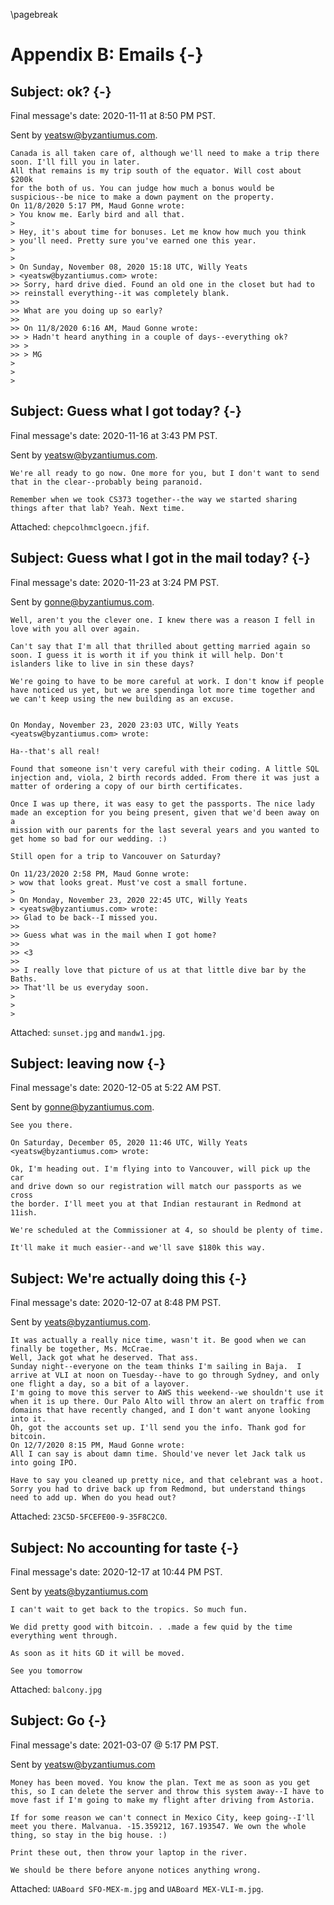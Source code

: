 \pagebreak

# Appendix B: Emails {-}

## Subject: ok? {-}

Final message's date: 2020-11-11 at 8:50 PM PST.

Sent by yeatsw@byzantiumus.com.

```
Canada is all taken care of, although we'll need to make a trip there
soon. I'll fill you in later.
All that remains is my trip south of the equator. Will cost about $200k
for the both of us. You can judge how much a bonus would be
suspicious--be nice to make a down payment on the property.
On 11/8/2020 5:17 PM, Maud Gonne wrote:
> You know me. Early bird and all that.
>
> Hey, it's about time for bonuses. Let me know how much you think
> you'll need. Pretty sure you've earned one this year.
>
>
> On Sunday, November 08, 2020 15:18 UTC, Willy Yeats
> <yeatsw@byzantiumus.com> wrote:
>> Sorry, hard drive died. Found an old one in the closet but had to
>> reinstall everything--it was completely blank.
>>
>> What are you doing up so early?
>>
>> On 11/8/2020 6:16 AM, Maud Gonne wrote:
>> > Hadn't heard anything in a couple of days--everything ok?
>> >
>> > MG
>
>
>
```

## Subject: Guess what I got today? {-}

Final message's date: 2020-11-16 at 3:43 PM PST.

Sent by yeatsw@byzantiumus.com.

```
We're all ready to go now. One more for you, but I don't want to send that in the clear--probably being paranoid.

Remember when we took CS373 together--the way we started sharing things after that lab? Yeah. Next time.
```

Attached: `chepcolhmclgoecn.jfif`.

## Subject: Guess what I got in the mail today? {-}

Final message's date: 2020-11-23 at 3:24 PM PST.

Sent by gonne@byzantiumus.com.

```
Well, aren't you the clever one. I knew there was a reason I fell in love with you all over again.

Can't say that I'm all that thrilled about getting married again so soon. I guess it is worth it if you think it will help. Don't islanders like to live in sin these days?

We're going to have to be more careful at work. I don't know if people have noticed us yet, but we are spendinga lot more time together and we can't keep using the new building as an excuse.


On Monday, November 23, 2020 23:03 UTC, Willy Yeats <yeatsw@byzantiumus.com> wrote:
 
Ha--that's all real!

Found that someone isn't very careful with their coding. A little SQL
injection and, viola, 2 birth records added. From there it was just a
matter of ordering a copy of our birth certificates.

Once I was up there, it was easy to get the passports. The nice lady
made an exception for you being present, given that we'd been away on a
mission with our parents for the last several years and you wanted to
get home so bad for our wedding. :)

Still open for a trip to Vancouver on Saturday?

On 11/23/2020 2:58 PM, Maud Gonne wrote:
> wow that looks great. Must've cost a small fortune.
>
> On Monday, November 23, 2020 22:45 UTC, Willy Yeats
> <yeatsw@byzantiumus.com> wrote:
>> Glad to be back--I missed you.
>>
>> Guess what was in the mail when I got home?
>>
>> <3
>>
>> I really love that picture of us at that little dive bar by the Baths.
>> That'll be us everyday soon.
>
>
>
```

Attached: `sunset.jpg` and `mandw1.jpg`.

## Subject: leaving now {-}

Final message's date: 2020-12-05 at 5:22 AM PST.

Sent by gonne@byzantiumus.com.

```
See you there.

On Saturday, December 05, 2020 11:46 UTC, Willy Yeats <yeatsw@byzantiumus.com> wrote:
 
Ok, I'm heading out. I'm flying into to Vancouver, will pick up the car
and drive down so our registration will match our passports as we cross
the border. I'll meet you at that Indian restaurant in Redmond at 11ish.

We're scheduled at the Commissioner at 4, so should be plenty of time.

It'll make it much easier--and we'll save $180k this way.
```

## Subject: We're actually doing this {-}

Final message's date: 2020-12-07 at 8:48 PM PST.

Sent by yeats@byzantiumus.com.

```
It was actually a really nice time, wasn't it. Be good when we can finally be together, Ms. McCrae.
Well, Jack got what he deserved. That ass. 
Sunday night--everyone on the team thinks I'm sailing in Baja.  I arrive at VLI at noon on Tuesday--have to go through Sydney, and only one flight a day, so a bit of a layover.
I'm going to move this server to AWS this weekend--we shouldn't use it when it is up there. Our Palo Alto will throw an alert on traffic from domains that have recently changed, and I don't want anyone looking into it.
Oh, got the accounts set up. I'll send you the info. Thank god for bitcoin.
On 12/7/2020 8:15 PM, Maud Gonne wrote:
All I can say is about damn time. Should've never let Jack talk us into going IPO.

Have to say you cleaned up pretty nice, and that celebrant was a hoot. Sorry you had to drive back up from Redmond, but understand things need to add up. When do you head out?
```

Attached: `23C5D-5FCEFE00-9-35F8C2C0`.

## Subject: No accounting for taste {-}

Final message's date: 2020-12-17 at 10:44 PM PST.

Sent by yeats@byzantiumus.com

```
I can't wait to get back to the tropics. So much fun.

We did pretty good with bitcoin. . .made a few quid by the time 
everything went through.

As soon as it hits GD it will be moved.

See you tomorrow
```

Attached: `balcony.jpg`

## Subject: Go {-}

Final message's date: 2021-03-07 @ 5:17 PM PST.

Sent by yeatsw@byzantiumus.com

```
Money has been moved. You know the plan. Text me as soon as you get 
this, so I can delete the server and throw this system away--I have to 
move fast if I'm going to make my flight after driving from Astoria.

If for some reason we can't connect in Mexico City, keep going--I'll 
meet you there. Malvanua. -15.359212, 167.193547. We own the whole 
thing, so stay in the big house. :)

Print these out, then throw your laptop in the river.

We should be there before anyone notices anything wrong.
```

Attached: `UABoard SFO-MEX-m.jpg` and `UABoard MEX-VLI-m.jpg`.

